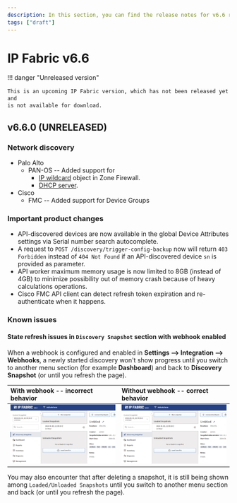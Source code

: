 ```yaml
---
description: In this section, you can find the release notes for v6.6 releases.
tags: ["draft"]
---
```


# IP Fabric v6.6

!!! danger "Unreleased version"

    This is an upcoming IP Fabric version, which has not been released yet and
    is not available for download.

## v6.6.0 (UNRELEASED)

### Network discovery

- Palo Alto
  - PAN-OS -- Added support for
    - [IP wildcard](https://docs.paloaltonetworks.com/pan-os/9-1/pan-os-admin/policy/policy-objects) object in Zone Firewall.
    - [DHCP server](https://docs.paloaltonetworks.com/pan-os/9-1/pan-os-web-interface-help/network/network-dhcp/dhcp-server).
- Cisco
  - FMC -- Added support for Device Groups

### Important product changes

- API-discovered devices are now available in the global Device Attributes settings via Serial number search autocomplete.
- A request to `POST /discovery/trigger-config-backup` now will return `403 Forbidden` instead of `404 Not Found` if an API-discovered device `sn` is provided as parameter. 
- API worker maximum memory usage is now limited to 8GB (instead of 4GB) to minimize possibility out of memory crash because of heavy calculations operations.
- Cisco FMC API client can detect refresh token expiration and re-authenticate when it happens.

### Known issues

#### State refresh issues in `Discovery Snapshot` section with webhook enabled

When a webhook is configured and enabled in **Settings --> Integration -->
Webhooks**, a newly started discovery won't show progress until you switch to
another menu section (for example **Dashboard**) and back to **Discovery
Snapshot** (or until you refresh the page).

| With webhook -- incorrect behavior | Without webhook -- correct behavior |
| :--------------------------------- | :---------------------------------- |
| ![Incorrect](6.6_with_webhook.gif) | ![Correct](6.6_without_webhook.gif) |

You may also encounter that after deleting a snapshot, it is still being shown
among `Loaded/Unloaded Snapshots` until you switch to another menu section and
back (or until you refresh the page).

